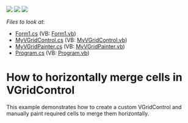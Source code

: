 <!-- default badges list -->
![](https://img.shields.io/endpoint?url=https://codecentral.devexpress.com/api/v1/VersionRange/128638717/13.1.4%2B)
[![](https://img.shields.io/badge/Open_in_DevExpress_Support_Center-FF7200?style=flat-square&logo=DevExpress&logoColor=white)](https://supportcenter.devexpress.com/ticket/details/E3019)
[![](https://img.shields.io/badge/📖_How_to_use_DevExpress_Examples-e9f6fc?style=flat-square)](https://docs.devexpress.com/GeneralInformation/403183)
<!-- default badges end -->
<!-- default file list -->
*Files to look at*:

* [Form1.cs](./CS/WindowsApplication1/Form1.cs) (VB: [Form1.vb](./VB/WindowsApplication1/Form1.vb))
* [MyVGridControl.cs](./CS/WindowsApplication1/MyVGridControl.cs) (VB: [MyVGridControl.vb](./VB/WindowsApplication1/MyVGridControl.vb))
* [MyVGridPainter.cs](./CS/WindowsApplication1/MyVGridPainter.cs) (VB: [MyVGridPainter.vb](./VB/WindowsApplication1/MyVGridPainter.vb))
* [Program.cs](./CS/WindowsApplication1/Program.cs) (VB: [Program.vb](./VB/WindowsApplication1/Program.vb))
<!-- default file list end -->
# How to horizontally merge cells in VGridControl


<p></p><p>This example demonstrates how to create a custom VGridControl and manually paint required cells to merge them horizontally.</p>

<br/>


